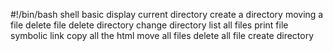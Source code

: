 #!/bin/bash
shell basic
display current directory
create a directory
moving a file
delete file
delete directory
change directory
list all files
print file
symbolic link
copy all the html
move all files
delete all file
create directory 
